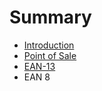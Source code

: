 # Summary

* [Introduction](README.md)
* [Point of Sale](chapter1.md)
* [EAN-13](ean-13.md)
* EAN 8

